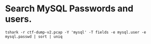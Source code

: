 # Search MySQL Passwords and users.
```
tshark -r ctf-dump-v2.pcap -Y 'mysql' -T fields -e mysql.user -e mysql.passwd | sort | uniq
```
